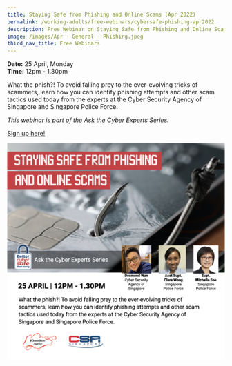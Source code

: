 ```yaml
---
title: Staying Safe from Phishing and Online Scams (Apr 2022)
permalink: /working-adults/free-webinars/cybersafe-phishing-apr2022
description: Free Webinar on Staying Safe from Phishing and Online Scams
image: /images/Apr - General - Phishing.jpeg
third_nav_title: Free Webinars
---
```

**Date:** 25 April, Monday
<br> **Time:** 12pm - 1.30pm

What the phish?! To avoid falling prey to the ever-evolving tricks of scammers, learn how you can identify phishing attempts and other scam tactics used today from the experts at the Cyber Security Agency of Singapore and Singapore Police Force. 

*This webinar is part of the Ask the Cyber Experts Series.*

[Sign up here!](https://go.gov.sg/staysafeonline101-ss-apr20)

![Free Cybersecurity Webinar on Phishing for Working Adults](/images/Apr%20-%20General%20-%20Phishing%20-noSPF.jpeg)